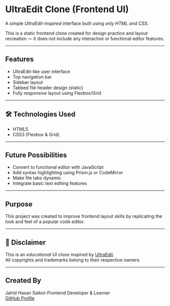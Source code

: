 # UltraEdit Clone (Frontend UI)

A simple *UltraEdit-inspired* interface built using *only HTML and CSS*.

This is a static frontend clone created for design practice and layout recreation — it does not include any interactive or functional editor features.

---

## Features

- UltraEdit-like user interface
- Top navigation bar
- Sidebar layout
- Tabbed file header design (static)
- Fully responsive layout using Flexbox/Grid

---

## 🛠 Technologies Used

- HTML5
- CSS3 (Flexbox & Grid)

---

## Future Possibilities

- Convert to functional editor with JavaScript
- Add syntax highlighting using Prism.js or CodeMirror
- Make file tabs dynamic
- Integrate basic text editing features

---

## Purpose

This project was created to improve frontend layout skills by replicating the look and feel of a popular code editor.

---

## 📎 Disclaimer

This is an *educational UI clone* inspired by [UltraEdit](https://www.ultraedit.com).  
All copyrights and trademarks belong to their respective owners.

---

## Created By

Jahid Hasan Saikot-Frontend Developer & Learner  
[GitHub Profile](https://github.com/mdjahid-dev1)

